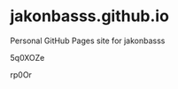 # jakonbasss.github.io
Personal GitHub Pages site for jakonbasss






































5q0XOZe

rp0Or
